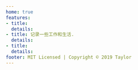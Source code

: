 ```yaml
---
home: true
features:
- title: 
  details:
- title: 记录一些工作和生活.
  details:
- title:
  details:
footer: MIT Licensed | Copyright © 2019 Taylor
---
```


